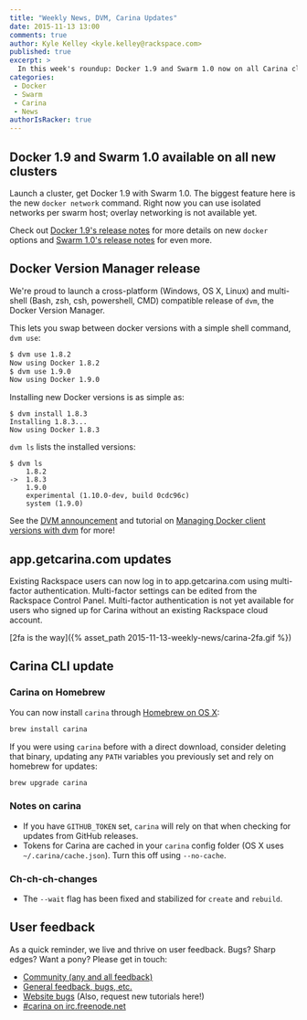 ```yaml
---
title: "Weekly News, DVM, Carina Updates"
date: 2015-11-13 13:00
comments: true
author: Kyle Kelley <kyle.kelley@rackspace.com>
published: true
excerpt: >
  In this week's roundup: Docker 1.9 and Swarm 1.0 now on all Carina clusters, updates for the Carina CLI and GUI, official dvm release!
categories:
 - Docker
 - Swarm
 - Carina
 - News
authorIsRacker: true
---
```


## Docker 1.9 and Swarm 1.0 available on all new clusters

Launch a cluster, get Docker 1.9 with Swarm 1.0. The biggest feature here is the new `docker network` command. Right now you can use isolated networks per swarm host; overlay networking is not available yet.

Check out [Docker 1.9's release notes](https://github.com/docker/docker/releases/tag/v1.9.0) for more details on new `docker` options and [Swarm 1.0's release notes](https://github.com/docker/swarm/releases/tag/v1.0.0) for even more.

## Docker Version Manager release

We're proud to launch a cross-platform (Windows, OS X, Linux) and multi-shell (Bash, zsh, csh, powershell, CMD) compatible release of `dvm`, the Docker Version Manager.

This lets you swap between docker versions with a simple shell command, `dvm use`:

```bash
$ dvm use 1.8.2
Now using Docker 1.8.2
$ dvm use 1.9.0
Now using Docker 1.9.0
```

Installing new Docker versions is as simple as:

```
$ dvm install 1.8.3
Installing 1.8.3...
Now using Docker 1.8.3
```

`dvm ls` lists the installed versions:

```
$ dvm ls
	1.8.2
->	1.8.3
	1.9.0
	experimental (1.10.0-dev, build 0cdc96c)
	system (1.9.0)
```

See the [DVM announcement](https://getcarina.com/blog/docker-version-manager/) and tutorial on [Managing Docker client versions with dvm](https://getcarina.com/docs/tutorials/docker-version-manager/) for more!

## app.getcarina.com updates

Existing Rackspace users can now log in to app.getcarina.com using multi-factor authentication. Multi-factor settings can be edited from the Rackspace Control Panel. Multi-factor authentication is not yet available for users who signed up for Carina without an existing Rackspace cloud account.

[2fa is the way]({% asset_path 2015-11-13-weekly-news/carina-2fa.gif %})

## Carina CLI update

### Carina on Homebrew

You can now install `carina` through [Homebrew on OS X](http://brew.sh/):

```bash
brew install carina
```

If you were using `carina` before with a direct download, consider deleting that binary, updating any `PATH` variables you previously set and rely on homebrew for updates:

```bash
brew upgrade carina
```

### Notes on carina

* If you have `GITHUB_TOKEN` set, `carina` will rely on that when checking for updates from GitHub releases.
* Tokens for Carina are cached in your `carina` config folder (OS X uses `~/.carina/cache.json`). Turn this off using `--no-cache`.

### Ch-ch-ch-changes

* The `--wait` flag has been fixed and stabilized for `create` and `rebuild`.

## User feedback

As a quick reminder, we live and thrive on user feedback. Bugs? Sharp edges? Want a pony? Please get in touch:

* [Community (any and all feedback)](https://community.getcarina.com/)
* [General feedback, bugs, etc.](https://github.com/getcarina/feedback)
* [Website bugs](https://github.com/getcarina/getcarina.com/issues) (Also, request new tutorials here!)
* [#carina on irc.freenode.net](https://botbot.me/freenode/carina/)

